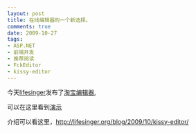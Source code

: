 ```yaml
---
layout: post
title: 在线编辑器的一个新选择。
comments: true
date: 2009-10-27
tags:
- ASP.NET
- 前端开发
- 推荐阅读
- FckEditor
- kissy-editor
---
```


<p>今天<a title="http://lifesinger.org/" href="http://lifesinger.org/" target="_blank">lifesinger</a>发布了<a title="kiss editor" href="http://lifesinger.org/blog/2009/10/kissy-editor/" target="_blank">淘宝编辑器</a>,</p>
<p>可以在这里看到<a href="http://kissy.googlecode.com/svn/trunk/src/editor/demo/basic.html" target="_blank">演示</a></p>
<p>介绍可以看这里，<a href="http://lifesinger.org/blog/2009/10/kissy-editor/">http://lifesinger.org/blog/2009/10/kissy-editor/</a></p>				
